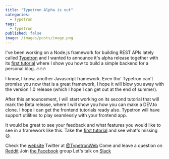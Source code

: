 ```yaml
---
title: "Typetron Alpha is out"
categories:
  - Typetron
tags:
  - Typetron
published: false
image: /images/posts/image.png
---
```

I've been working on a Node.js framework for building REST APIs lately called [Typetron](https://typetron.org) and I wanted to announce it's alpha release together with its [first tutorial](https://typetron.org/tutorials/blog) where I show you how to build a simple backend for a personal blog. 🔥🔥🔥

I know, I know, another Javascript framework. Even tho' Typetron can't promise you now that is a great framework, I hope it will blow you away with the version 1.0 release (which I hope I can get out at the end of summer).

After this announcement, I will start working on its second tutorial that will mark the Beta release, where I will show you how you can make a DEV.to clone. I hope I can get the frontend tutorials ready also. Typetron will have support utilities to play seamlessly with your frontend app.

It would be great to see your feedback and what features you would like to see in a framework like this. Take the [first tutorial](https://typetron.org/tutorials) and see what's missing 😄.

Check the [website](https://typetron.org)
Twitter at [@TypetronWeb](https://twitter.com/TypetronWeb)
Come and leave a question on [Reddit](https://www.reddit.com/r/typetron)
Join [the Facebook](https://www.facebook.com/Typetron-662589810876633/) group
Let's talk on [Slack](https://typetron.slack.com)
